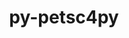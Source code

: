 ---
title: "py-petsc4py"
layout: cache
categories: [package, develop]
meta: {"versions": ["3.21.5"], "compilers": ["cce@=15.0.1", "gcc@=11.4.0", "gcc@=9.4.0", "oneapi@=2024.2.0", "oneapi@=2024.2.1"], "oss": ["rhel8", "ubuntu20.04", "ubuntu22.04"], "platforms": ["linux"], "targets": ["neoverse_v1", "neoverse_v2", "ppc64le", "x86_64_v3", "zen4"], "stacks": ["e4s", "e4s-cray-rhel", "e4s-neoverse-v2", "e4s-neoverse_v1", "e4s-oneapi", "e4s-power", "root"], "num_specs": 38, "num_specs_by_stack": {"e4s-cray-rhel": 2, "root": 38, "e4s-power": 7, "e4s-neoverse_v1": 6, "e4s-neoverse-v2": 8, "e4s": 7, "e4s-oneapi": 8}}
spec_details: [{"hash": "rwagiutx54bsln5m7bysp4rqvtosaqcl", "compiler": "cce@=15.0.1", "versions": ["3.21.5"], "os": "rhel8", "platform": "linux", "target": "zen4", "variants": ["build_system=python_pip", "+mpi"], "stacks": ["e4s-cray-rhel", "root"], "size": "-", "tarball": "https://binaries.spack.io/develop/build_cache/linux-rhel8-zen4/cce-15.0.1/py-petsc4py-3.21.5/linux-rhel8-zen4-cce-15.0.1-py-petsc4py-3.21.5-rwagiutx54bsln5m7bysp4rqvtosaqcl.spack"}, {"hash": "sacgnadgaq3b34r44pn6ijkofkmn2kog", "compiler": "cce@=15.0.1", "versions": ["3.21.5"], "os": "rhel8", "platform": "linux", "target": "zen4", "variants": ["build_system=python_pip", "+mpi"], "stacks": ["e4s-cray-rhel", "root"], "size": "-", "tarball": "https://binaries.spack.io/develop/build_cache/linux-rhel8-zen4/cce-15.0.1/py-petsc4py-3.21.5/linux-rhel8-zen4-cce-15.0.1-py-petsc4py-3.21.5-sacgnadgaq3b34r44pn6ijkofkmn2kog.spack"}, {"hash": "m5nctlley2ip6xobegwbhoynjyy37vyu", "compiler": "gcc@=9.4.0", "versions": ["3.21.5"], "os": "ubuntu20.04", "platform": "linux", "target": "ppc64le", "variants": ["build_system=python_pip", "+mpi"], "stacks": ["root", "e4s-power"], "size": "-", "tarball": "https://binaries.spack.io/develop/build_cache/linux-ubuntu20.04-ppc64le/gcc-9.4.0/py-petsc4py-3.21.5/linux-ubuntu20.04-ppc64le-gcc-9.4.0-py-petsc4py-3.21.5-m5nctlley2ip6xobegwbhoynjyy37vyu.spack"}, {"hash": "eu32xjelbonpvkd6v6htvmv57d77wrv3", "compiler": "gcc@=9.4.0", "versions": ["3.21.5"], "os": "ubuntu20.04", "platform": "linux", "target": "ppc64le", "variants": ["build_system=python_pip", "+mpi"], "stacks": ["root", "e4s-power"], "size": "-", "tarball": "https://binaries.spack.io/develop/build_cache/linux-ubuntu20.04-ppc64le/gcc-9.4.0/py-petsc4py-3.21.5/linux-ubuntu20.04-ppc64le-gcc-9.4.0-py-petsc4py-3.21.5-eu32xjelbonpvkd6v6htvmv57d77wrv3.spack"}, {"hash": "scd3rdbdds6fvmkpwjpsqoyaylnapzar", "compiler": "gcc@=9.4.0", "versions": ["3.21.5"], "os": "ubuntu20.04", "platform": "linux", "target": "ppc64le", "variants": ["build_system=python_pip", "+mpi"], "stacks": ["root", "e4s-power"], "size": "-", "tarball": "https://binaries.spack.io/develop/build_cache/linux-ubuntu20.04-ppc64le/gcc-9.4.0/py-petsc4py-3.21.5/linux-ubuntu20.04-ppc64le-gcc-9.4.0-py-petsc4py-3.21.5-scd3rdbdds6fvmkpwjpsqoyaylnapzar.spack"}, {"hash": "lug7cb7734y5eep6phbwzhm6a6z6lmck", "compiler": "gcc@=9.4.0", "versions": ["3.21.5"], "os": "ubuntu20.04", "platform": "linux", "target": "ppc64le", "variants": ["build_system=python_pip", "+mpi"], "stacks": ["root", "e4s-power"], "size": "-", "tarball": "https://binaries.spack.io/develop/build_cache/linux-ubuntu20.04-ppc64le/gcc-9.4.0/py-petsc4py-3.21.5/linux-ubuntu20.04-ppc64le-gcc-9.4.0-py-petsc4py-3.21.5-lug7cb7734y5eep6phbwzhm6a6z6lmck.spack"}, {"hash": "4sflfxglesqsw7wp6b34xgtdpxtybbub", "compiler": "gcc@=9.4.0", "versions": ["3.21.5"], "os": "ubuntu20.04", "platform": "linux", "target": "ppc64le", "variants": ["build_system=python_pip", "+mpi"], "stacks": ["root", "e4s-power"], "size": "-", "tarball": "https://binaries.spack.io/develop/build_cache/linux-ubuntu20.04-ppc64le/gcc-9.4.0/py-petsc4py-3.21.5/linux-ubuntu20.04-ppc64le-gcc-9.4.0-py-petsc4py-3.21.5-4sflfxglesqsw7wp6b34xgtdpxtybbub.spack"}, {"hash": "cv4cyu3cbesx4ygb46jpk3ux3xsmgefu", "compiler": "gcc@=9.4.0", "versions": ["3.21.5"], "os": "ubuntu20.04", "platform": "linux", "target": "ppc64le", "variants": ["build_system=python_pip", "+mpi"], "stacks": ["root", "e4s-power"], "size": "-", "tarball": "https://binaries.spack.io/develop/build_cache/linux-ubuntu20.04-ppc64le/gcc-9.4.0/py-petsc4py-3.21.5/linux-ubuntu20.04-ppc64le-gcc-9.4.0-py-petsc4py-3.21.5-cv4cyu3cbesx4ygb46jpk3ux3xsmgefu.spack"}, {"hash": "4zchoddzrvzg6wz2p46ggc7cknqvls2u", "compiler": "gcc@=9.4.0", "versions": ["3.21.5"], "os": "ubuntu20.04", "platform": "linux", "target": "ppc64le", "variants": ["build_system=python_pip", "+mpi"], "stacks": ["root", "e4s-power"], "size": "-", "tarball": "https://binaries.spack.io/develop/build_cache/linux-ubuntu20.04-ppc64le/gcc-9.4.0/py-petsc4py-3.21.5/linux-ubuntu20.04-ppc64le-gcc-9.4.0-py-petsc4py-3.21.5-4zchoddzrvzg6wz2p46ggc7cknqvls2u.spack"}, {"hash": "ciojevokqks7q73p4inlron6runz4vry", "compiler": "gcc@=11.4.0", "versions": ["3.21.5"], "os": "ubuntu22.04", "platform": "linux", "target": "neoverse_v1", "variants": ["build_system=python_pip", "+mpi"], "stacks": ["e4s-neoverse_v1", "root"], "size": "-", "tarball": "https://binaries.spack.io/develop/build_cache/linux-ubuntu22.04-neoverse_v1/gcc-11.4.0/py-petsc4py-3.21.5/linux-ubuntu22.04-neoverse_v1-gcc-11.4.0-py-petsc4py-3.21.5-ciojevokqks7q73p4inlron6runz4vry.spack"}, {"hash": "324hlzvbxfuxypkdzlgxfylm6wpiqgsb", "compiler": "gcc@=11.4.0", "versions": ["3.21.5"], "os": "ubuntu22.04", "platform": "linux", "target": "neoverse_v1", "variants": ["build_system=python_pip", "+mpi"], "stacks": ["e4s-neoverse_v1", "root"], "size": "-", "tarball": "https://binaries.spack.io/develop/build_cache/linux-ubuntu22.04-neoverse_v1/gcc-11.4.0/py-petsc4py-3.21.5/linux-ubuntu22.04-neoverse_v1-gcc-11.4.0-py-petsc4py-3.21.5-324hlzvbxfuxypkdzlgxfylm6wpiqgsb.spack"}, {"hash": "5z5catoil2ziwwxk2ydkt4xiuxludn6u", "compiler": "gcc@=11.4.0", "versions": ["3.21.5"], "os": "ubuntu22.04", "platform": "linux", "target": "neoverse_v1", "variants": ["build_system=python_pip", "+mpi"], "stacks": ["e4s-neoverse_v1", "root"], "size": "-", "tarball": "https://binaries.spack.io/develop/build_cache/linux-ubuntu22.04-neoverse_v1/gcc-11.4.0/py-petsc4py-3.21.5/linux-ubuntu22.04-neoverse_v1-gcc-11.4.0-py-petsc4py-3.21.5-5z5catoil2ziwwxk2ydkt4xiuxludn6u.spack"}, {"hash": "65okvd5fpd27guosislppihganplwmn4", "compiler": "gcc@=11.4.0", "versions": ["3.21.5"], "os": "ubuntu22.04", "platform": "linux", "target": "neoverse_v1", "variants": ["build_system=python_pip", "+mpi"], "stacks": ["e4s-neoverse_v1", "root"], "size": "-", "tarball": "https://binaries.spack.io/develop/build_cache/linux-ubuntu22.04-neoverse_v1/gcc-11.4.0/py-petsc4py-3.21.5/linux-ubuntu22.04-neoverse_v1-gcc-11.4.0-py-petsc4py-3.21.5-65okvd5fpd27guosislppihganplwmn4.spack"}, {"hash": "lhyh6x7omwxu3kjuhauji34hehzigu73", "compiler": "gcc@=11.4.0", "versions": ["3.21.5"], "os": "ubuntu22.04", "platform": "linux", "target": "neoverse_v1", "variants": ["build_system=python_pip", "+mpi"], "stacks": ["e4s-neoverse_v1", "root"], "size": "-", "tarball": "https://binaries.spack.io/develop/build_cache/linux-ubuntu22.04-neoverse_v1/gcc-11.4.0/py-petsc4py-3.21.5/linux-ubuntu22.04-neoverse_v1-gcc-11.4.0-py-petsc4py-3.21.5-lhyh6x7omwxu3kjuhauji34hehzigu73.spack"}, {"hash": "mp2wyou7my54mhjd2wmxcppan6cyyz4g", "compiler": "gcc@=11.4.0", "versions": ["3.21.5"], "os": "ubuntu22.04", "platform": "linux", "target": "neoverse_v1", "variants": ["build_system=python_pip", "+mpi"], "stacks": ["e4s-neoverse_v1", "root"], "size": "-", "tarball": "https://binaries.spack.io/develop/build_cache/linux-ubuntu22.04-neoverse_v1/gcc-11.4.0/py-petsc4py-3.21.5/linux-ubuntu22.04-neoverse_v1-gcc-11.4.0-py-petsc4py-3.21.5-mp2wyou7my54mhjd2wmxcppan6cyyz4g.spack"}, {"hash": "svezzpi5l2em55br436fuuifczviocw7", "compiler": "gcc@=11.4.0", "versions": ["3.21.5"], "os": "ubuntu22.04", "platform": "linux", "target": "neoverse_v2", "variants": ["build_system=python_pip", "+mpi"], "stacks": ["e4s-neoverse-v2", "root"], "size": "-", "tarball": "https://binaries.spack.io/develop/build_cache/linux-ubuntu22.04-neoverse_v2/gcc-11.4.0/py-petsc4py-3.21.5/linux-ubuntu22.04-neoverse_v2-gcc-11.4.0-py-petsc4py-3.21.5-svezzpi5l2em55br436fuuifczviocw7.spack"}, {"hash": "mipqonqfi76quwodnqbksjp65sqphdof", "compiler": "gcc@=11.4.0", "versions": ["3.21.5"], "os": "ubuntu22.04", "platform": "linux", "target": "neoverse_v2", "variants": ["build_system=python_pip", "+mpi"], "stacks": ["e4s-neoverse-v2", "root"], "size": "-", "tarball": "https://binaries.spack.io/develop/build_cache/linux-ubuntu22.04-neoverse_v2/gcc-11.4.0/py-petsc4py-3.21.5/linux-ubuntu22.04-neoverse_v2-gcc-11.4.0-py-petsc4py-3.21.5-mipqonqfi76quwodnqbksjp65sqphdof.spack"}, {"hash": "imvxhrpbhlr4gtkz2xchz2iilkmj3vrs", "compiler": "gcc@=11.4.0", "versions": ["3.21.5"], "os": "ubuntu22.04", "platform": "linux", "target": "neoverse_v2", "variants": ["build_system=python_pip", "+mpi"], "stacks": ["e4s-neoverse-v2", "root"], "size": "-", "tarball": "https://binaries.spack.io/develop/build_cache/linux-ubuntu22.04-neoverse_v2/gcc-11.4.0/py-petsc4py-3.21.5/linux-ubuntu22.04-neoverse_v2-gcc-11.4.0-py-petsc4py-3.21.5-imvxhrpbhlr4gtkz2xchz2iilkmj3vrs.spack"}, {"hash": "52jubol6ojnz6mca7rw4cb7mgf2cobkg", "compiler": "gcc@=11.4.0", "versions": ["3.21.5"], "os": "ubuntu22.04", "platform": "linux", "target": "neoverse_v2", "variants": ["build_system=python_pip", "+mpi"], "stacks": ["e4s-neoverse-v2", "root"], "size": "-", "tarball": "https://binaries.spack.io/develop/build_cache/linux-ubuntu22.04-neoverse_v2/gcc-11.4.0/py-petsc4py-3.21.5/linux-ubuntu22.04-neoverse_v2-gcc-11.4.0-py-petsc4py-3.21.5-52jubol6ojnz6mca7rw4cb7mgf2cobkg.spack"}, {"hash": "uuwvgr4fnrq4g2kqjqhuvauajupytg7v", "compiler": "gcc@=11.4.0", "versions": ["3.21.5"], "os": "ubuntu22.04", "platform": "linux", "target": "neoverse_v2", "variants": ["build_system=python_pip", "+mpi"], "stacks": ["e4s-neoverse-v2", "root"], "size": "-", "tarball": "https://binaries.spack.io/develop/build_cache/linux-ubuntu22.04-neoverse_v2/gcc-11.4.0/py-petsc4py-3.21.5/linux-ubuntu22.04-neoverse_v2-gcc-11.4.0-py-petsc4py-3.21.5-uuwvgr4fnrq4g2kqjqhuvauajupytg7v.spack"}, {"hash": "rhwy67nuuw7qg6cwkfekao6l4rbvltza", "compiler": "gcc@=11.4.0", "versions": ["3.21.5"], "os": "ubuntu22.04", "platform": "linux", "target": "neoverse_v2", "variants": ["build_system=python_pip", "+mpi"], "stacks": ["e4s-neoverse-v2", "root"], "size": "-", "tarball": "https://binaries.spack.io/develop/build_cache/linux-ubuntu22.04-neoverse_v2/gcc-11.4.0/py-petsc4py-3.21.5/linux-ubuntu22.04-neoverse_v2-gcc-11.4.0-py-petsc4py-3.21.5-rhwy67nuuw7qg6cwkfekao6l4rbvltza.spack"}, {"hash": "cpzd7ibvxkljdlqhf3a42ujkhsbts3jz", "compiler": "gcc@=11.4.0", "versions": ["3.21.5"], "os": "ubuntu22.04", "platform": "linux", "target": "neoverse_v2", "variants": ["build_system=python_pip", "+mpi"], "stacks": ["e4s-neoverse-v2", "root"], "size": "-", "tarball": "https://binaries.spack.io/develop/build_cache/linux-ubuntu22.04-neoverse_v2/gcc-11.4.0/py-petsc4py-3.21.5/linux-ubuntu22.04-neoverse_v2-gcc-11.4.0-py-petsc4py-3.21.5-cpzd7ibvxkljdlqhf3a42ujkhsbts3jz.spack"}, {"hash": "c34nagdionzaj37iuxllgxhqiba7ecds", "compiler": "gcc@=11.4.0", "versions": ["3.21.5"], "os": "ubuntu22.04", "platform": "linux", "target": "neoverse_v2", "variants": ["build_system=python_pip", "+mpi"], "stacks": ["e4s-neoverse-v2", "root"], "size": "-", "tarball": "https://binaries.spack.io/develop/build_cache/linux-ubuntu22.04-neoverse_v2/gcc-11.4.0/py-petsc4py-3.21.5/linux-ubuntu22.04-neoverse_v2-gcc-11.4.0-py-petsc4py-3.21.5-c34nagdionzaj37iuxllgxhqiba7ecds.spack"}, {"hash": "t57ywy4awlr6tbppzqr2nelclqtwpc3n", "compiler": "gcc@=11.4.0", "versions": ["3.21.5"], "os": "ubuntu22.04", "platform": "linux", "target": "x86_64_v3", "variants": ["build_system=python_pip", "+mpi"], "stacks": ["root", "e4s"], "size": "-", "tarball": "https://binaries.spack.io/develop/build_cache/linux-ubuntu22.04-x86_64_v3/gcc-11.4.0/py-petsc4py-3.21.5/linux-ubuntu22.04-x86_64_v3-gcc-11.4.0-py-petsc4py-3.21.5-t57ywy4awlr6tbppzqr2nelclqtwpc3n.spack"}, {"hash": "tix64ilxzrjsqtcsbfgfqzaki7cfur4i", "compiler": "gcc@=11.4.0", "versions": ["3.21.5"], "os": "ubuntu22.04", "platform": "linux", "target": "x86_64_v3", "variants": ["build_system=python_pip", "+mpi"], "stacks": ["root", "e4s"], "size": "-", "tarball": "https://binaries.spack.io/develop/build_cache/linux-ubuntu22.04-x86_64_v3/gcc-11.4.0/py-petsc4py-3.21.5/linux-ubuntu22.04-x86_64_v3-gcc-11.4.0-py-petsc4py-3.21.5-tix64ilxzrjsqtcsbfgfqzaki7cfur4i.spack"}, {"hash": "hgqbuy24fb2wm7dr2on376xecxsvh2r6", "compiler": "gcc@=11.4.0", "versions": ["3.21.5"], "os": "ubuntu22.04", "platform": "linux", "target": "x86_64_v3", "variants": ["build_system=python_pip", "+mpi"], "stacks": ["root", "e4s"], "size": "-", "tarball": "https://binaries.spack.io/develop/build_cache/linux-ubuntu22.04-x86_64_v3/gcc-11.4.0/py-petsc4py-3.21.5/linux-ubuntu22.04-x86_64_v3-gcc-11.4.0-py-petsc4py-3.21.5-hgqbuy24fb2wm7dr2on376xecxsvh2r6.spack"}, {"hash": "um5m5szs7thncjchtjr6m4nhoidnb5st", "compiler": "gcc@=11.4.0", "versions": ["3.21.5"], "os": "ubuntu22.04", "platform": "linux", "target": "x86_64_v3", "variants": ["build_system=python_pip", "+mpi"], "stacks": ["root", "e4s"], "size": "-", "tarball": "https://binaries.spack.io/develop/build_cache/linux-ubuntu22.04-x86_64_v3/gcc-11.4.0/py-petsc4py-3.21.5/linux-ubuntu22.04-x86_64_v3-gcc-11.4.0-py-petsc4py-3.21.5-um5m5szs7thncjchtjr6m4nhoidnb5st.spack"}, {"hash": "yykzqvwbk5so5ubmyoi5r5o5wq4o4z45", "compiler": "gcc@=11.4.0", "versions": ["3.21.5"], "os": "ubuntu22.04", "platform": "linux", "target": "x86_64_v3", "variants": ["build_system=python_pip", "+mpi"], "stacks": ["root", "e4s"], "size": "-", "tarball": "https://binaries.spack.io/develop/build_cache/linux-ubuntu22.04-x86_64_v3/gcc-11.4.0/py-petsc4py-3.21.5/linux-ubuntu22.04-x86_64_v3-gcc-11.4.0-py-petsc4py-3.21.5-yykzqvwbk5so5ubmyoi5r5o5wq4o4z45.spack"}, {"hash": "nn466kroen2xc3fs74snogflhleixonh", "compiler": "gcc@=11.4.0", "versions": ["3.21.5"], "os": "ubuntu22.04", "platform": "linux", "target": "x86_64_v3", "variants": ["build_system=python_pip", "+mpi"], "stacks": ["root", "e4s"], "size": "-", "tarball": "https://binaries.spack.io/develop/build_cache/linux-ubuntu22.04-x86_64_v3/gcc-11.4.0/py-petsc4py-3.21.5/linux-ubuntu22.04-x86_64_v3-gcc-11.4.0-py-petsc4py-3.21.5-nn466kroen2xc3fs74snogflhleixonh.spack"}, {"hash": "h4jzlagmqc6qokm7repxbsu5gfu7ehzd", "compiler": "gcc@=11.4.0", "versions": ["3.21.5"], "os": "ubuntu22.04", "platform": "linux", "target": "x86_64_v3", "variants": ["build_system=python_pip", "+mpi"], "stacks": ["root", "e4s"], "size": "-", "tarball": "https://binaries.spack.io/develop/build_cache/linux-ubuntu22.04-x86_64_v3/gcc-11.4.0/py-petsc4py-3.21.5/linux-ubuntu22.04-x86_64_v3-gcc-11.4.0-py-petsc4py-3.21.5-h4jzlagmqc6qokm7repxbsu5gfu7ehzd.spack"}, {"hash": "t7snqtggorqithjqan2a4g2paaa7vd7n", "compiler": "oneapi@=2024.2.0", "versions": ["3.21.5"], "os": "ubuntu22.04", "platform": "linux", "target": "x86_64_v3", "variants": ["build_system=python_pip", "+mpi"], "stacks": ["e4s-oneapi", "root"], "size": "-", "tarball": "https://binaries.spack.io/develop/build_cache/linux-ubuntu22.04-x86_64_v3/oneapi-2024.2.0/py-petsc4py-3.21.5/linux-ubuntu22.04-x86_64_v3-oneapi-2024.2.0-py-petsc4py-3.21.5-t7snqtggorqithjqan2a4g2paaa7vd7n.spack"}, {"hash": "bucctliaxzi5kyiytgs3atuv5en3ld5m", "compiler": "oneapi@=2024.2.1", "versions": ["3.21.5"], "os": "ubuntu22.04", "platform": "linux", "target": "x86_64_v3", "variants": ["build_system=python_pip", "+mpi"], "stacks": ["e4s-oneapi", "root"], "size": "-", "tarball": "https://binaries.spack.io/develop/build_cache/linux-ubuntu22.04-x86_64_v3/oneapi-2024.2.1/py-petsc4py-3.21.5/linux-ubuntu22.04-x86_64_v3-oneapi-2024.2.1-py-petsc4py-3.21.5-bucctliaxzi5kyiytgs3atuv5en3ld5m.spack"}, {"hash": "njktmt4qg7yfjp4n2ji7cf5vr2um2qu6", "compiler": "oneapi@=2024.2.1", "versions": ["3.21.5"], "os": "ubuntu22.04", "platform": "linux", "target": "x86_64_v3", "variants": ["build_system=python_pip", "+mpi"], "stacks": ["e4s-oneapi", "root"], "size": "-", "tarball": "https://binaries.spack.io/develop/build_cache/linux-ubuntu22.04-x86_64_v3/oneapi-2024.2.1/py-petsc4py-3.21.5/linux-ubuntu22.04-x86_64_v3-oneapi-2024.2.1-py-petsc4py-3.21.5-njktmt4qg7yfjp4n2ji7cf5vr2um2qu6.spack"}, {"hash": "hiylqkrcst2gs7admx6wmivtrcgdxbep", "compiler": "oneapi@=2024.2.1", "versions": ["3.21.5"], "os": "ubuntu22.04", "platform": "linux", "target": "x86_64_v3", "variants": ["build_system=python_pip", "+mpi"], "stacks": ["e4s-oneapi", "root"], "size": "-", "tarball": "https://binaries.spack.io/develop/build_cache/linux-ubuntu22.04-x86_64_v3/oneapi-2024.2.1/py-petsc4py-3.21.5/linux-ubuntu22.04-x86_64_v3-oneapi-2024.2.1-py-petsc4py-3.21.5-hiylqkrcst2gs7admx6wmivtrcgdxbep.spack"}, {"hash": "shonwno7grefd7ix4qmnvtsagnajbzgq", "compiler": "oneapi@=2024.2.1", "versions": ["3.21.5"], "os": "ubuntu22.04", "platform": "linux", "target": "x86_64_v3", "variants": ["build_system=python_pip", "+mpi"], "stacks": ["e4s-oneapi", "root"], "size": "-", "tarball": "https://binaries.spack.io/develop/build_cache/linux-ubuntu22.04-x86_64_v3/oneapi-2024.2.1/py-petsc4py-3.21.5/linux-ubuntu22.04-x86_64_v3-oneapi-2024.2.1-py-petsc4py-3.21.5-shonwno7grefd7ix4qmnvtsagnajbzgq.spack"}, {"hash": "dpxoxjtmmibi6tsrwqv6rrygp2633wen", "compiler": "oneapi@=2024.2.1", "versions": ["3.21.5"], "os": "ubuntu22.04", "platform": "linux", "target": "x86_64_v3", "variants": ["build_system=python_pip", "+mpi"], "stacks": ["e4s-oneapi", "root"], "size": "-", "tarball": "https://binaries.spack.io/develop/build_cache/linux-ubuntu22.04-x86_64_v3/oneapi-2024.2.1/py-petsc4py-3.21.5/linux-ubuntu22.04-x86_64_v3-oneapi-2024.2.1-py-petsc4py-3.21.5-dpxoxjtmmibi6tsrwqv6rrygp2633wen.spack"}, {"hash": "2jg3atn63fwb6yvm3qi2w53fezs2h42o", "compiler": "oneapi@=2024.2.1", "versions": ["3.21.5"], "os": "ubuntu22.04", "platform": "linux", "target": "x86_64_v3", "variants": ["build_system=python_pip", "+mpi"], "stacks": ["e4s-oneapi", "root"], "size": "-", "tarball": "https://binaries.spack.io/develop/build_cache/linux-ubuntu22.04-x86_64_v3/oneapi-2024.2.1/py-petsc4py-3.21.5/linux-ubuntu22.04-x86_64_v3-oneapi-2024.2.1-py-petsc4py-3.21.5-2jg3atn63fwb6yvm3qi2w53fezs2h42o.spack"}, {"hash": "5lbelj3epvi4r3hqfcv5tpoejlxheaih", "compiler": "oneapi@=2024.2.1", "versions": ["3.21.5"], "os": "ubuntu22.04", "platform": "linux", "target": "x86_64_v3", "variants": ["build_system=python_pip", "+mpi"], "stacks": ["e4s-oneapi", "root"], "size": "-", "tarball": "https://binaries.spack.io/develop/build_cache/linux-ubuntu22.04-x86_64_v3/oneapi-2024.2.1/py-petsc4py-3.21.5/linux-ubuntu22.04-x86_64_v3-oneapi-2024.2.1-py-petsc4py-3.21.5-5lbelj3epvi4r3hqfcv5tpoejlxheaih.spack"}]
---
